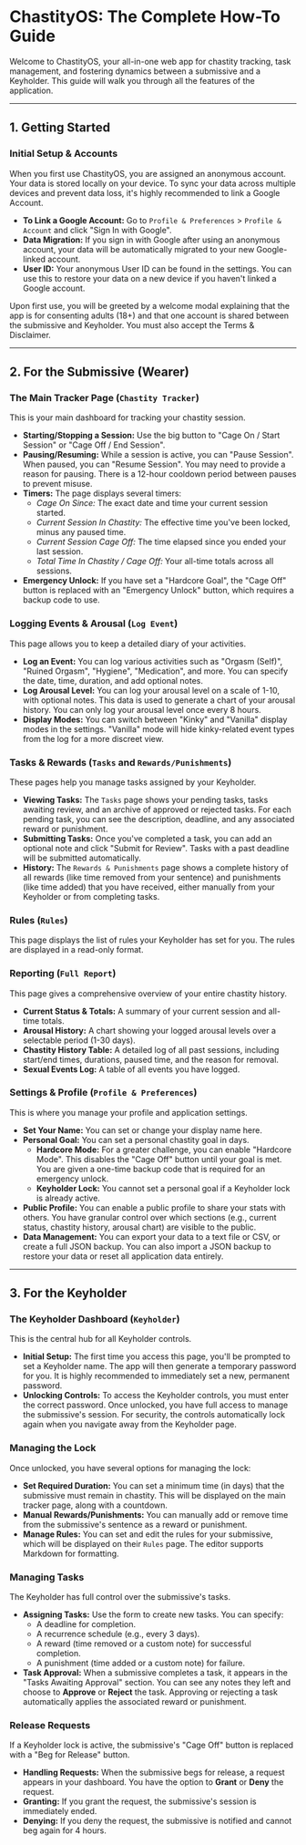 # ChastityOS: The Complete How-To Guide

Welcome to ChastityOS, your all-in-one web app for chastity tracking, task management, and fostering dynamics between a submissive and a Keyholder. This guide will walk you through all the features of the application.

---

## 1. Getting Started

### Initial Setup & Accounts

When you first use ChastityOS, you are assigned an anonymous account. Your data is stored locally on your device. To sync your data across multiple devices and prevent data loss, it's highly recommended to link a Google Account.

- **To Link a Google Account:** Go to `Profile & Preferences` > `Profile & Account` and click "Sign In with Google".
- **Data Migration:** If you sign in with Google after using an anonymous account, your data will be automatically migrated to your new Google-linked account.
- **User ID:** Your anonymous User ID can be found in the settings. You can use this to restore your data on a new device if you haven't linked a Google account.

Upon first use, you will be greeted by a welcome modal explaining that the app is for consenting adults (18+) and that one account is shared between the submissive and Keyholder. You must also accept the Terms & Disclaimer.

---

## 2. For the Submissive (Wearer)

### The Main Tracker Page (`Chastity Tracker`)

This is your main dashboard for tracking your chastity session.

- **Starting/Stopping a Session:** Use the big button to "Cage On / Start Session" or "Cage Off / End Session".
- **Pausing/Resuming:** While a session is active, you can "Pause Session". When paused, you can "Resume Session". You may need to provide a reason for pausing. There is a 12-hour cooldown period between pauses to prevent misuse.
- **Timers:** The page displays several timers:
  - _Cage On Since:_ The exact date and time your current session started.
  - _Current Session In Chastity:_ The effective time you've been locked, minus any paused time.
  - _Current Session Cage Off:_ The time elapsed since you ended your last session.
  - _Total Time In Chastity / Cage Off:_ Your all-time totals across all sessions.
- **Emergency Unlock:** If you have set a "Hardcore Goal", the "Cage Off" button is replaced with an "Emergency Unlock" button, which requires a backup code to use.

### Logging Events & Arousal (`Log Event`)

This page allows you to keep a detailed diary of your activities.

- **Log an Event:** You can log various activities such as "Orgasm (Self)", "Ruined Orgasm", "Hygiene", "Medication", and more. You can specify the date, time, duration, and add optional notes.
- **Log Arousal Level:** You can log your arousal level on a scale of 1-10, with optional notes. This data is used to generate a chart of your arousal history. You can only log your arousal level once every 8 hours.
- **Display Modes:** You can switch between "Kinky" and "Vanilla" display modes in the settings. "Vanilla" mode will hide kinky-related event types from the log for a more discreet view.

### Tasks & Rewards (`Tasks` and `Rewards/Punishments`)

These pages help you manage tasks assigned by your Keyholder.

- **Viewing Tasks:** The `Tasks` page shows your pending tasks, tasks awaiting review, and an archive of approved or rejected tasks. For each pending task, you can see the description, deadline, and any associated reward or punishment.
- **Submitting Tasks:** Once you've completed a task, you can add an optional note and click "Submit for Review". Tasks with a past deadline will be submitted automatically.
- **History:** The `Rewards & Punishments` page shows a complete history of all rewards (like time removed from your sentence) and punishments (like time added) that you have received, either manually from your Keyholder or from completing tasks.

### Rules (`Rules`)

This page displays the list of rules your Keyholder has set for you. The rules are displayed in a read-only format.

### Reporting (`Full Report`)

This page gives a comprehensive overview of your entire chastity history.

- **Current Status & Totals:** A summary of your current session and all-time totals.
- **Arousal History:** A chart showing your logged arousal levels over a selectable period (1-30 days).
- **Chastity History Table:** A detailed log of all past sessions, including start/end times, durations, paused time, and the reason for removal.
- **Sexual Events Log:** A table of all events you have logged.

### Settings & Profile (`Profile & Preferences`)

This is where you manage your profile and application settings.

- **Set Your Name:** You can set or change your display name here.
- **Personal Goal:** You can set a personal chastity goal in days.
  - **Hardcore Mode:** For a greater challenge, you can enable "Hardcore Mode". This disables the "Cage Off" button until your goal is met. You are given a one-time backup code that is required for an emergency unlock.
  - **Keyholder Lock:** You cannot set a personal goal if a Keyholder lock is already active.
- **Public Profile:** You can enable a public profile to share your stats with others. You have granular control over which sections (e.g., current status, chastity history, arousal chart) are visible to the public.
- **Data Management:** You can export your data to a text file or CSV, or create a full JSON backup. You can also import a JSON backup to restore your data or reset all application data entirely.

---

## 3. For the Keyholder

### The Keyholder Dashboard (`Keyholder`)

This is the central hub for all Keyholder controls.

- **Initial Setup:** The first time you access this page, you'll be prompted to set a Keyholder name. The app will then generate a temporary password for you. It is highly recommended to immediately set a new, permanent password.
- **Unlocking Controls:** To access the Keyholder controls, you must enter the correct password. Once unlocked, you have full access to manage the submissive's session. For security, the controls automatically lock again when you navigate away from the Keyholder page.

### Managing the Lock

Once unlocked, you have several options for managing the lock:

- **Set Required Duration:** You can set a minimum time (in days) that the submissive must remain in chastity. This will be displayed on the main tracker page, along with a countdown.
- **Manual Rewards/Punishments:** You can manually add or remove time from the submissive's sentence as a reward or punishment.
- **Manage Rules:** You can set and edit the rules for your submissive, which will be displayed on their `Rules` page. The editor supports Markdown for formatting.

### Managing Tasks

The Keyholder has full control over the submissive's tasks.

- **Assigning Tasks:** Use the form to create new tasks. You can specify:
  - A deadline for completion.
  - A recurrence schedule (e.g., every 3 days).
  - A reward (time removed or a custom note) for successful completion.
  - A punishment (time added or a custom note) for failure.
- **Task Approval:** When a submissive completes a task, it appears in the "Tasks Awaiting Approval" section. You can see any notes they left and choose to **Approve** or **Reject** the task. Approving or rejecting a task automatically applies the associated reward or punishment.

### Release Requests

If a Keyholder lock is active, the submissive's "Cage Off" button is replaced with a "Beg for Release" button.

- **Handling Requests:** When the submissive begs for release, a request appears in your dashboard. You have the option to **Grant** or **Deny** the request.
- **Granting:** If you grant the request, the submissive's session is immediately ended.
- **Denying:** If you deny the request, the submissive is notified and cannot beg again for 4 hours.
